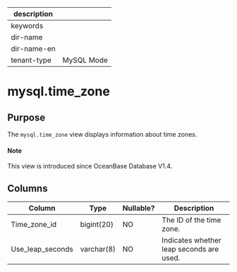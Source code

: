 | description ||
|---|---|
| keywords ||
| dir-name ||
| dir-name-en ||
| tenant-type | MySQL Mode |

# mysql.time_zone

## Purpose

The `mysql.time_zone` view displays information about time zones.

<main id="notice" type='explain'>
  <h4>Note</h4>
  <p>This view is introduced since OceanBase Database V1.4. </p>
</main>

## Columns

| **Column** | **Type** | **Nullable?** | **Description** |
|------------------|------------|-----------------|--------|
| Time_zone_id | bigint(20) | NO | The ID of the time zone. |
| Use_leap_seconds | varchar(8) | NO | Indicates whether leap seconds are used. |
